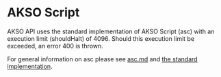 # AKSO Script
AKSO API uses the standard implementation of AKSO Script (asc) with an execution limit (shouldHalt) of 4096. Should this execution limit be exceeded, an error 400 is thrown.

For general information on asc please see [asc.md](../asc.md) and [the standard implementation](https://github.com/AksoEo/akso-script-js).
